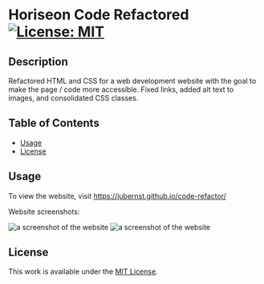 # Horiseon Code Refactored [![License: MIT](https://img.shields.io/badge/License-MIT-yellow.svg)](https://opensource.org/licenses/MIT)

## Description

Refactored HTML and CSS for a web development website with the goal to make the page / code more accessible. Fixed links, added alt text to images, and consolidated CSS classes.

## Table of Contents

- [Usage](#usage)
- [License](#license)

## Usage

To view the website, visit https://jubernst.github.io/code-refactor/

Website screenshots:

![a screenshot of the website](assets/images/screenshot1.png?raw=true)
![a screenshot of the website](assets/images/screenshot2.png?raw=true)

## License

This work is available under the [MIT License](https://opensource.org/licenses/MIT).
